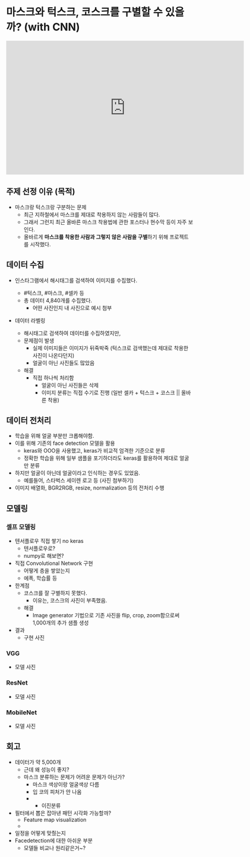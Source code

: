 # 마스크와 턱스크, 코스크를 구별할 수 있을까? (with CNN)
<iframe width="640" height="360" src="https://www.youtube.com/embed/1PWrxCgjWIw" frameborder="0" gesture="media" allowfullscreen=""></iframe>

## 주제 선정 이유 (목적)

- 마스크랑 턱스크랑 구분하는 문제
    - 최근 지하철에서 마스크를 제대로 착용하지 않는 사람들이 많다.
    - 그래서 그런지 최근 올바른 마스크 착용법에 관한 포스터나 현수막 등이 자주 보인다.
    - 올바르게 **마스크를 착용한 사람과 그렇지 않은 사람을 구별**하기 위해 프로젝트를 시작했다.

## 데이터 수집

- 인스타그램에서 해시태그를 검색하여 이미지를 수집했다.
    - #턱스크, #마스크, #셀카 등
    - 총 데이터 4,840개를 수집했다.
        - 어떤 사진인지 내 사진으로 예시 첨부

- 데이터 라벨링
    - 해시태그로 검색하여 데이터를 수집하였지만,
    - 문제점이 발생
        - 실제 이미지들은 이미지가 뒤죽박죽 (턱스크로 검색했는데 제대로 착용한 사진이 나온다던지)
        - 얼굴이 아닌 사진들도 많았음
    - 해결
        - 직접 하나씩 처리함
            - 얼굴이 아닌 사진들은 삭제
            - 이미지 분류는 직접 수기로 진행 (일반 셀카 + 턱스크 + 코스크 || 올바른 착용)

## 데이터 전처리

- 학습을 위해 얼굴 부분만 크롭해야함.
- 이를 위해 기존의 face detection 모델을 활용
    - keras와 OOO을 사용했고, keras가 비교적 엄격한 기준으로 분류
    - 정확한 학습을 위해 일부 샘플을 포기하더라도 keras를 활용하여 제대로 얼굴만 분류
- 하지만 얼굴이 아닌데 얼굴이라고 인식하는 경우도 있었음.
    - 예를들어, 스타벅스 세이렌 로고 등 (사진 첨부하기)
- 이미지 배열화, BGR2RGB, resize, normalization 등의 전처리 수행

## 모델링

### 셀프 모델링

- 텐서플로우 직접 쌓기 no keras
    - 텐서플로우로?
    - numpy로 해보면?
- 직접 Convolutional Network 구현
    - 어떻게 층을 쌓았는지
    - 에폭, 학습률 등
- 한계점
    - 코스크를 잘 구별하지 못했다.
        - 이유는, 코스크의 사진이 부족했음.
    - 해결
        - Image generator 기법으로 기존 사진을 flip, crop, zoom함으로써 1,000개의 추가 샘플 생성
- 결과
    - 구현 사진

### VGG

- 모델 사진

### ResNet

- 모델 사진

### MobileNet

- 모델 사진

## 회고

- 데이터가 약 5,000개
    - 근데 왜 성능이 좋지?
    - 마스크 분류하는 문제가 어려운 문제가 아닌가?
        - 마스크 색상이랑 얼굴색상 다름
        - 입 코의 피처가 안 나옴
        - + 이진분류
- 필터에서 뽑은 잡아낸 패턴 시각화 가능할까?
    - Feature map visualization
    - 
- 일정을 어떻게 맞췄는지
- Facedetection에 대한 아쉬운 부분
    - 모델들 비교나 원리같은거~?
